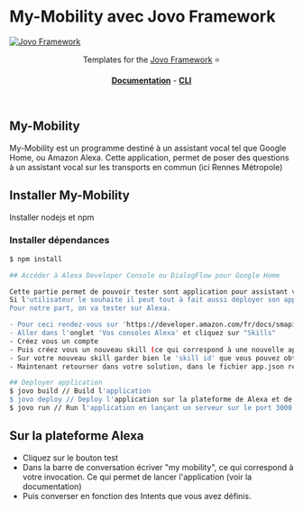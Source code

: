 # My-Mobility avec Jovo Framework

[![Jovo Framework](https://www.jovo.tech/img/github-logo.png)](https://www.jovo.tech)

<p align="center">Templates for the <a href="https://github.com/jovotech/jovo-framework-nodejs">Jovo Framework</a> ⭐️</p>

<p align="center">
<a href="https://www.jovo.tech/framework/docs/"><strong>Documentation</strong></a> -
<a href="https://github.com/jovotech/jovo-cli"><strong>CLI </strong></a></p>
<br/>

## My-Mobility

My-Mobility est un programme destiné à un assistant vocal tel que Google Home, ou Amazon Alexa.
Cette application, permet de poser des questions à un assistant vocal sur les transports en commun (ici Rennes Métropole)

## Installer My-Mobility

Installer nodejs et npm

### Installer dépendances
```sh
$ npm install

## Accéder à Alexa Developer Console ou DialogFlow pour Google Home

Cette partie permet de pouvoir tester sont application pour assistant vocal.
Si l'utilisateur le souhaite il peut tout à fait aussi déployer son application sur un assistant vocal physique.
Pour notre part, on va tester sur Alexa.

- Pour ceci rendez-vous sur 'https://developer.amazon.com/fr/docs/smapi/quick-start-alexa-skills-kit-command-line-interface.html'
- Aller dans l'onglet 'Vos consoles Alexa' et cliquez sur "Skills"
- Créez vous un compte
- Puis créez vous un nouveau skill (ce qui correspond à une nouvelle application)
- Sur votre nouveau skill garder bien le 'skill id' que vous pouvez obtenir en cliquant sur 'voir skill id'
- Maintenant retourner dans votre solution, dans le fichier app.json remplacer "Votre skillId" par le votre.

## Deployer application
$ jovo build // Build l'application
$ jovo deploy // Deploy l'application sur la plateforme de Alexa et de Google Home
$ jovo run // Run l'application en lançant un serveur sur le port 3000
```
## Sur la plateforme Alexa

- Cliquez sur le bouton test
- Dans la barre de conversation écriver "my mobility", ce qui correspond à votre invocation. Ce qui permet de lancer l'application (voir la documentation)
- Puis converser en fonction des Intents que vous avez définis.
